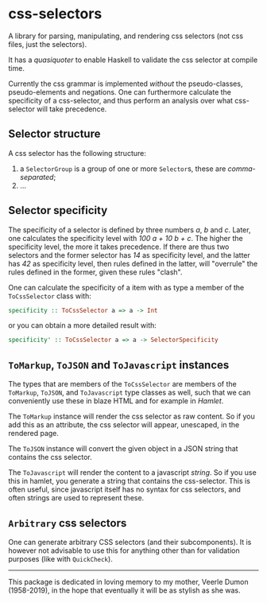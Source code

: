 # css-selectors

A library for parsing, manipulating, and rendering css selectors (not css files,
just the selectors).

It has a *quasiquoter* to enable Haskell to validate the css selector at compile
time.

Currently the css grammar is implemented *without* the pseudo-classes,
pseudo-elements and negations. One can furthermore calculate the specificity of
a css-selector, and thus perform an analysis over what css-selector will take
precedence.

## Selector structure

A css selector has the following structure:

 1. a `SelectorGroup` is a group of one or more `Selector`s, these are
    *comma-separated*;
 2. ...

## Selector specificity

The specificity of a selector is defined by three numbers *a*, *b* and *c*.
Later, one calculates the specificity level with *100 a + 10 b + c*. The higher
the specificity level, the more it takes precedence. If there are thus two
selectors and the former selector has *14* as specificity level, and the latter
has *42* as specificity level, then rules defined in the latter, will "overrule"
the rules defined in the former, given these rules "clash".

One can calculate the specificity of a item with as type a member of the `ToCssSelector`
class with:

```haskell
specificity :: ToCssSelector a => a -> Int
```

or you can obtain a more detailed result with:

```haskell
specificity' :: ToCssSelector a => a -> SelectorSpecificity
```

## `ToMarkup`, `ToJSON` and `ToJavascript` instances

The types that are members of the `ToCssSelector` are members of the `ToMarkup`,
`ToJSON`, and `ToJavascript` type classes as well, such that we can conveniently
use these in blaze HTML and for example in *Hamlet*.

The `ToMarkup` instance will render the css selector as raw content. So if you
add this as an attribute, the css selector will appear, unescaped, in the
rendered page.

The `ToJSON` instance will convert the given object in a JSON string that
contains the css selector.

The `ToJavascript` will render the content to a javascript *string*. So if you
use this in hamlet, you generate a string that contains the css-selector. This
is often useful, since javascript itself has no syntax for css selectors, and
often strings are used to represent these.

## `Arbitrary` css selectors

One can generate arbitrary CSS selectors (and their subcomponents). It is
however not advisable to use this for anything other than for validation
purposes (like with `QuickCheck`).

---

This package is dedicated in loving memory to my mother, Veerle Dumon
(1958-2019), in the hope that eventually it will be as stylish as she was.
